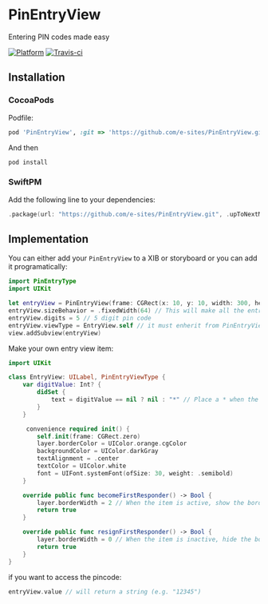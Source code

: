 # PinEntryView

Entering PIN codes made easy

[![Platform](https://img.shields.io/cocoapods/p/PinEntryView.svg?style=flat)](http://cocoadocs.org/docsets/PinEntryView)
[![Travis-ci](https://travis-ci.org/e-sites/PinEntryView.svg?branch=master&001)](https://travis-ci.org/e-sites/PinEntryView)


## Installation

### CocoaPods

Podfile:

```ruby
pod 'PinEntryView', :git => 'https://github.com/e-sites/PinEntryView.git'
```

And then

```
pod install
```

### SwiftPM

Add the following line to your dependencies:

```swift
.package(url: "https://github.com/e-sites/PinEntryView.git", .upToNextMajor(from: "1.0.0"))
```


## Implementation

You can either add your `PinEntryView` to a XIB or storyboard or you can add it programatically:

```swift
import PinEntryType
import UIKit

let entryView = PinEntryView(frame: CGRect(x: 10, y: 10, width: 300, height: 64))
entryView.sizeBehavior = .fixedWidth(64) // This will make all the entries equal sized
entryView.digits = 5 // 5 digit pin code
entryView.viewType = EntryView.self // it must enherit from PinEntryViewType and UIView
view.addSubview(entryView)
```

Make your own entry view item:

```swift
import UIKit

class EntryView: UILabel, PinEntryViewType {
	var digitValue: Int? {
        didSet {
            text = digitValue == nil ? nil : "*" // Place a * when the digit is entered
        }
    }

     convenience required init() {
        self.init(frame: CGRect.zero)
        layer.borderColor = UIColor.orange.cgColor
        backgroundColor = UIColor.darkGray
        textAlignment = .center
        textColor = UIColor.white
        font = UIFont.systemFont(ofSize: 30, weight: .semibold)
    }

    override public func becomeFirstResponder() -> Bool {
        layer.borderWidth = 2 // When the item is active, show the border
        return true
    }

    override public func resignFirstResponder() -> Bool {
        layer.borderWidth = 0 // When the item is inactive, hide the border
        return true
    }
}

```

if you want to access the pincode:

```swift
entryView.value // will return a string (e.g. "12345")
```